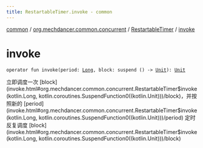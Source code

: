 ```yaml
---
title: RestartableTimer.invoke - common
---
```


[common](../../index.html) / [org.mechdancer.common.concurrent](../index.html) / [RestartableTimer](index.html) / [invoke](./invoke.html)

# invoke

`operator fun invoke(period: `[`Long`](https://kotlinlang.org/api/latest/jvm/stdlib/kotlin/-long/index.html)`, block: suspend () -> `[`Unit`](https://kotlinlang.org/api/latest/jvm/stdlib/kotlin/-unit/index.html)`): `[`Unit`](https://kotlinlang.org/api/latest/jvm/stdlib/kotlin/-unit/index.html)

立即调度一次 [block](invoke.html#org.mechdancer.common.concurrent.RestartableTimer$invoke(kotlin.Long, kotlin.coroutines.SuspendFunction0((kotlin.Unit)))/block)，并按照新的 [period](invoke.html#org.mechdancer.common.concurrent.RestartableTimer$invoke(kotlin.Long, kotlin.coroutines.SuspendFunction0((kotlin.Unit)))/period) 定时反复调度 [block](invoke.html#org.mechdancer.common.concurrent.RestartableTimer$invoke(kotlin.Long, kotlin.coroutines.SuspendFunction0((kotlin.Unit)))/block)


